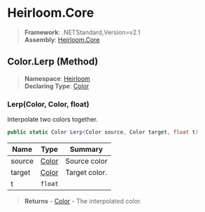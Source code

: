 # Heirloom.Core

> **Framework**: .NETStandard,Version=v2.1  
> **Assembly**: [Heirloom.Core][0]

## Color.Lerp (Method)

> **Namespace**: [Heirloom][0]  
> **Declaring Type**: [Color][1]

### Lerp(Color, Color, float)

Interpolate two colors together.

```cs
public static Color Lerp(Color source, Color target, float t)
```

| Name   | Type       | Summary       |
|--------|------------|---------------|
| source | [Color][1] | Source color  |
| target | [Color][1] | Target color. |
| t      | `float`    |               |

> **Returns** - [Color][1] - The interpolated color.

[0]: ../../../Heirloom.Core.md
[1]: ../Color.md
